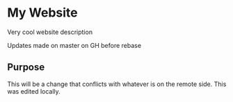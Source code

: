 # My Website

Very cool website description

Updates made on master on GH before rebase

## Purpose

This will be a change that conflicts
with whatever is on the remote side.
This was edited locally.